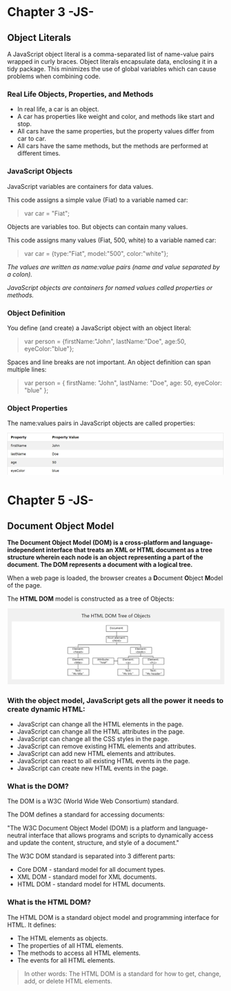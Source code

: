 # Chapter 3 -JS-
## Object Literals

A JavaScript object literal is a comma-separated list of name-value pairs wrapped in curly braces. Object literals encapsulate data, enclosing it in a tidy package. This minimizes the use of global variables which can cause problems when combining code.

### Real Life Objects, Properties, and Methods

- In real life, a car is an object.
- A car has properties like weight and color, and methods like start and stop.
- All cars have the same properties, but the property values differ from car to car.
- All cars have the same methods, but the methods are performed at different times.

### JavaScript Objects
JavaScript variables are containers for data values.

This code assigns a simple value (Fiat) to a variable named car:

> var car = "Fiat";

Objects are variables too. But objects can contain many values.

This code assigns many values (Fiat, 500, white) to a variable named car:

> var car = {type:"Fiat", model:"500", color:"white"};

*The values are written as name:value pairs (name and value separated by a colon).*

*JavaScript objects are containers for named values called properties or methods.*

### Object Definition

You define (and create) a JavaScript object with an object literal:
>var person = {firstName:"John", lastName:"Doe", age:50, eyeColor:"blue"};

Spaces and line breaks are not important. An object definition can span multiple lines:

> var person = {
  firstName: "John",
  lastName: "Doe",
  age: 50,
  eyeColor: "blue"
};

### Object Properties

The name:values pairs in JavaScript objects are called properties:

![Object ](IMG/Object.PNG "Properties")

# Chapter 5 -JS-
## Document Object Model

**The Document Object Model (DOM) is a cross-platform and language-independent interface that treats an XML or HTML document as a tree structure wherein each node is an object representing a part of the document. The DOM represents a document with a logical tree.**

When a web page is loaded, the browser creates a **D**ocument **O**bject **M**odel of the page.

The **HTML DOM** model is constructed as a tree of Objects:

![DOM ](IMG/DOM.PNG "Document Object Model")

### With the object model, JavaScript gets all the power it needs to create dynamic HTML:

- JavaScript can change all the HTML elements in the page.
- JavaScript can change all the HTML attributes in the page.
- JavaScript can change all the CSS styles in the page.
- JavaScript can remove existing HTML elements and attributes.
- JavaScript can add new HTML elements and attributes.
- JavaScript can react to all existing HTML events in the page.
- JavaScript can create new HTML events in the page.


### What is the DOM?

The DOM is a W3C (World Wide Web Consortium) standard.

The DOM defines a standard for accessing documents:

"The W3C Document Object Model (DOM) is a platform and language-neutral interface that allows programs and scripts to dynamically access and update the content, structure, and style of a document."

The W3C DOM standard is separated into 3 different parts:

- Core DOM - standard model for all document types.
- XML DOM - standard model for XML documents.
- HTML DOM - standard model for HTML documents.

### What is the HTML DOM?

The HTML DOM is a standard object model and programming interface for HTML. It defines:

- The HTML elements as objects.
- The properties of all HTML elements.
- The methods to access all HTML elements.
- The events for all HTML elements.
> In other words: The HTML DOM is a standard for how to get, change, add, or delete HTML elements.